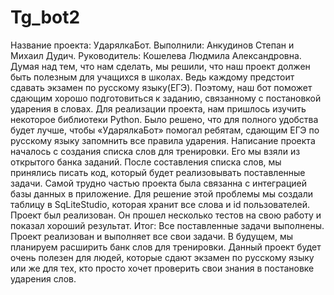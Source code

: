 # Tg_bot2
Название проекта: УдарялкаБот.
Выполнили: Анкудинов Степан и Михаил Дудич.
Руководитель: Кошелева Людмила Александровна.
Думая над тем, что нам сделать, мы решили, что наш проект должен быть полезным для учащихся в школах. Ведь каждому предстоит сдавать экзамен по русскому языку(ЕГЭ). Поэтому, наш бот поможет сдающим хорошо подготовиться к заданию, связанному с постановкой ударения в словах.
Для реализации проекта, нам пришлось изучить некоторое библиотеки Python. Было решено, что для полного удобства будет лучше, чтобы «УдарялкаБот» помогал ребятам, сдающим ЕГЭ по русскому языку запомнить все правила ударения. Написание проекта началось с создания списка слов для тренировки. Его мы взяли из открытого банка заданий. После составления списка слов, мы принялись писать код, который будет реализовывать поставленные задачи. Самой трудно частью проекта была связанна с интеграцией базы данных в приложение. Для решение этой проблемы мы создали таблицу в SqLiteStudio, которая хранит все слова и id пользователей. Проект был реализован. Он прошел несколько тестов на свою работу и показал хороший результат. 
Итог: Все поставленные задачи выполнены. Проект реализован и выполняет все свои задачи. 
В будущем, мы планируем расширить банк слов для тренировки. Данный проект будет очень полезен для людей, которые сдают экзамен по русскому языку или же для тех, кто просто хочет проверить свои знания в постановке ударения слов.
